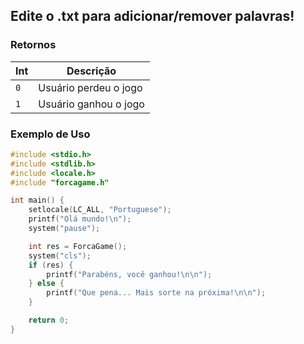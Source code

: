## Edite o .txt para adicionar/remover palavras!

### Retornos
| Int | Descrição |
| --- | --- |
| `0` | Usuário perdeu o jogo |
| `1` | Usuário ganhou o jogo |

### Exemplo de Uso
```c
#include <stdio.h>
#include <stdlib.h>
#include <locale.h>
#include "forcagame.h"

int main() {
    setlocale(LC_ALL, "Portuguese");
    printf("Olá mundo!\n");
    system("pause");

    int res = ForcaGame();
    system("cls");
    if (res) {
        printf("Parabéns, você ganhou!\n\n");
    } else {
        printf("Que pena... Mais sorte na próxima!\n\n");
    }

    return 0;
}
```
